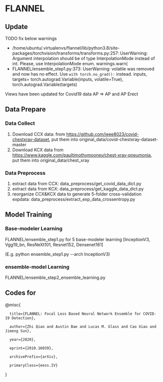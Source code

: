 # FLANNEL

## Update
TODO
fix below warnings
- /home/ubuntu/.virtualenvs/flannel/lib/python3.8/site-packages/torchvision/transforms/transforms.py:257: UserWarning: Argument interpolation should be of type InterpolationMode instead of int. Please, use InterpolationMode enum.
  warnings.warn(
- FLANNEL/ensemble_step1.py:373: UserWarning: volatile was removed and now has no effect. Use `with torch.no_grad():` instead.
  inputs, targets= torch.autograd.Variable(inputs, volatile=True), torch.autograd.Variable(targets)

Views have been updated for Covid19 data
AP => AP and AP Erect


## Data Prepare
### Data Collect
1. Download CCX data: from https://github.com/ieee8023/covid-chestxray-dataset, put them into original_data/covid-chestxray-dataset-master
2. Download KCX data from https://www.kaggle.com/paultimothymooney/chest-xray-pneumonia, put them into original_data/chest_xray
### Data Preprocess
1. extract data from CCX: data_preprocess/get_covid_data_dict.py 
2. extract data from KCX: data_preprocess/get_kaggle_data_dict.py
3. reorganize CCX&KCX data to generate 5-folder cross-validation expdata: data_preprocess/extract_exp_data_crossentropy.py

## Model Training
### Base-modeler Learning
FLANNEL/ensemble_step1.py for 5 base-modeler learning [InceptionV3, Vgg19_bn, ResNeXt101, Resnet152, Densenet161]

(E.g. python ensemble_step1.py --arch InceptionV3)

### ensemble-model Learning
FLANNEL/ensemble_step2_ensemble_learning.py


## Codes for
@misc{ 
      
      title={FLANNEL: Focal Loss Based Neural Network Ensemble for COVID-19 Detection}, 
      
      author={Zhi Qiao and Austin Bae and Lucas M. Glass and Cao Xiao and Jimeng Sun}, 
      
      year={2020}, 
      
      eprint={2010.16039}, 
      
      archivePrefix={arXiv}, 
      
      primaryClass={eess.IV} 

}
